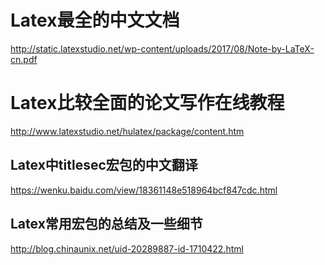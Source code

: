 # Latex最全的中文文档
http://static.latexstudio.net/wp-content/uploads/2017/08/Note-by-LaTeX-cn.pdf
# Latex比较全面的论文写作在线教程
http://www.latexstudio.net/hulatex/package/content.htm
## Latex中titlesec宏包的中文翻译
https://wenku.baidu.com/view/18361148e518964bcf847cdc.html
## Latex常用宏包的总结及一些细节
http://blog.chinaunix.net/uid-20289887-id-1710422.html
